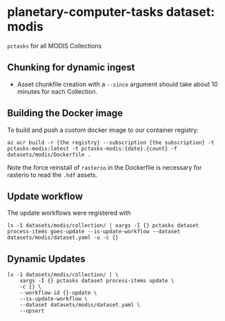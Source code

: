 # planetary-computer-tasks dataset: modis

`pctasks` for all MODIS Collections

## Chunking for dynamic ingest

- Asset chunkfile creation with a `--since` argument should take about 10 minutes for each Collection.

## Building the Docker image

To build and push a custom docker image to our container registry:

```shell
az acr build -r {the registry} --subscription {the subscription} -t pctasks-modis:latest -t pctasks-modis:{date}.{count} -f datasets/modis/Dockerfile .
```

Note the force reinstall of `rasterio` in the Dockerfile is necessary for rasterio to read the `.hdf` assets.

## Update workflow

The update workflows were registered with

```shell
ls -1 datasets/modis/collection/ | xargs -I {} pctasks dataset process-items goes-update --is-update-workflow --dataset datasets/modis/dataset.yaml -u -c {}
```



## Dynamic Updates

```
ls -1 datasets/modis/collection/ | \
    xargs -I {} pctasks dataset process-items update \
    -c {} \
    --workflow-id {}-update \
    --is-update-workflow \
    --dataset datasets/modis/dataset.yaml \
    --upsert
```